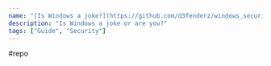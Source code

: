 ```yaml
---
name: "[Is Windows a joke?](https://github.com/d3fenderz/windows_security)"
description: "Is Windows a joke or are you?"
tags: ["Guide", "Security"]
---
```

#repo